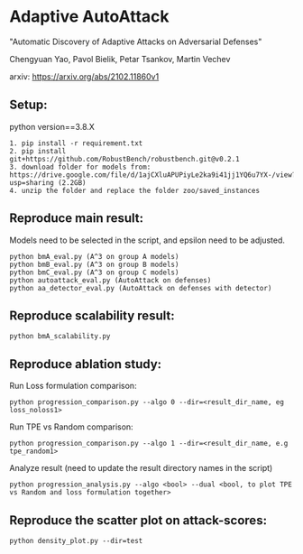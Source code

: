 # Adaptive AutoAttack

"Automatic Discovery of Adaptive Attacks on Adversarial Defenses"

Chengyuan Yao, Pavol Bielik, Petar Tsankov, Martin Vechev

arxiv: https://arxiv.org/abs/2102.11860v1


## Setup:
python version==3.8.X
```
1. pip install -r requirement.txt
2. pip install git+https://github.com/RobustBench/robustbench.git@v0.2.1
3. download folder for models from: https://drive.google.com/file/d/1ajCXluAPUPiyLe2ka9i41jj1YQ6u7YX-/view?usp=sharing (2.2GB)
4. unzip the folder and replace the folder zoo/saved_instances
```
## Reproduce main result:
Models need to be selected in the script, and epsilon need to be adjusted. 
```
python bmA_eval.py (A^3 on group A models)
python bmB_eval.py (A^3 on group B models)
python bmC_eval.py (A^3 on group C models)
python autoattack_eval.py (AutoAttack on defenses)
python aa_detector_eval.py (AutoAttack on defenses with detector)
```

## Reproduce scalability result:
```
python bmA_scalability.py
```

## Reproduce ablation study:
Run Loss formulation comparison:  
```
python progression_comparison.py --algo 0 --dir=<result_dir_name, eg loss_noloss1>
```
Run TPE vs Random comparison:  
```
python progression_comparison.py --algo 1 --dir=<result_dir_name, e.g tpe_random1>  
```
Analyze result (need to update the result directory names in the script)
```
python progression_analysis.py --algo <bool> --dual <bool, to plot TPE vs Random and loss formulation together>
```
## Reproduce the scatter plot on attack-scores:
```
python density_plot.py --dir=test
```
